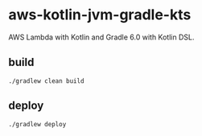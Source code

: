 # aws-kotlin-jvm-gradle-kts

AWS Lambda with Kotlin and Gradle 6.0 with Kotlin DSL.

## build

`./gradlew clean build`

## deploy

`./gradlew deploy`
